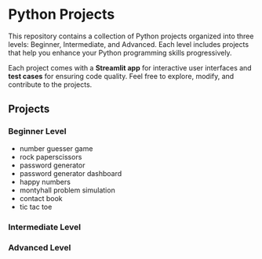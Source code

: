 # Python Projects

This repository contains a collection of Python projects organized into three levels: Beginner, Intermediate, and Advanced. Each level includes projects that help you enhance your Python programming skills progressively.

Each project comes with a **Streamlit app** for interactive user interfaces and **test cases** for ensuring code quality. Feel free to explore, modify, and contribute to the projects.

## Projects

### Beginner Level
- number guesser game
- rock paperscissors
- password generator
- password generator dashboard
- happy numbers
- montyhall problem simulation
- contact book
- tic tac toe

### Intermediate Level

### Advanced Level
